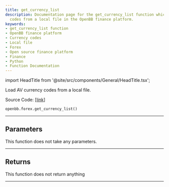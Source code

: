```yaml
---
title: get_currency_list
description: Documentation page for the get_currency_list function which loads currency
  codes from a local file in the OpenBB finance platform.
keywords:
- get_currency_list function
- OpenBB finance platform
- Currency codes
- Local file
- Forex
- Open source finance platform
- Finance
- Python
- Function Documentation
---
```


import HeadTitle from '@site/src/components/General/HeadTitle.tsx';

<HeadTitle title="forex.get_currency_list - Reference | OpenBB SDK Docs" />

Load AV currency codes from a local file.

Source Code: [[link](https://github.com/OpenBB-finance/OpenBBTerminal/tree/main/openbb_terminal/forex/av_model.py#L19)]

```python
openbb.forex.get_currency_list()
```

---

## Parameters

This function does not take any parameters.

---

## Returns

This function does not return anything

---
